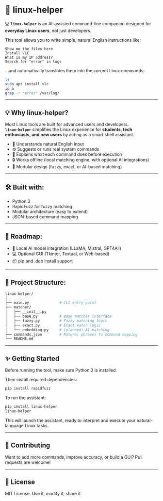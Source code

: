 # 🔧 linux-helper

💻 **`linux-helper`** is an AI-assisted command-line companion designed for **everyday Linux users**, not just developers.

This tool allows you to write simple, natural English instructions like:

```
Show me the files here  
Install VLC  
What is my IP address?  
Search for "error" in logs  
```

…and automatically translates them into the correct Linux commands:

```bash
ls
sudo apt install vlc
ip a
grep -r "error" /var/log/
```

---

## 💡 Why linux-helper?

Most Linux tools are built for advanced users and developers.  
**`linux-helper`** simplifies the Linux experience for **students, tech enthusiasts, and new users** by acting as a smart shell assistant.

- 🧠 Understands natural English input
- ⚙️ Suggests or runs real system commands
- 💬 Explains what each command does before execution
- 🔒 Works offline (local matching engine, with optional AI integrations)
- 🧱 Modular design (fuzzy, exact, or AI-based matching)

---

## 🛠️ Built with:

- Python 3
- RapidFuzz for fuzzy matching
- Modular architecture (easy to extend)
- JSON-based command mapping

---

## 🚀 Roadmap:

- 🤖 Local AI model integration (LLaMA, Mistral, GPT4All)
- 💻 Optional GUI (Tkinter, Textual, or Web-based)
- 📦 pip and .deb install support

---

## 📂 Project Structure:

```bash
linux-helper/
│
├── main.py              # CLI entry point
├── matcher/
│   ├── __init__.py
│   ├── base.py          # Base matcher interface
│   ├── fuzzy.py         # Fuzzy matching logic
│   ├── exact.py         # Exact match logic
│   └── embedding.py     # (planned) AI matching
├── commands.json        # Natural phrases to command mapping
└── README.md
```

---

## ✨ Getting Started

Before running the tool, make sure Python 3 is installed.

Then install required dependencies:
```bash
pip install rapidfuzz
```

To run the assistant:
```bash
pip install linux-helper
linux-helper
```

This will launch the assistant, ready to interpret and execute your natural-language Linux tasks.

---

## 🤝 Contributing

Want to add more commands, improve accuracy, or build a GUI? Pull requests are welcome!

---

## 📜 License

MIT License. Use it, modify it, share it.

